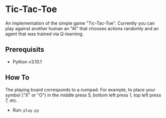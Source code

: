 # Tic-Tac-Toe
An implementation of the simple game "Tic-Tac-Toe". Currently you can play against another human an "AI" that chooses actions randomly and an agent that was trained via Q-learning.

## Prerequisits
* Python v3.10.1

## How To
The playing board corresponds to a numpad. For example, to place your symbol ("X" or "O") in the middle press 5, bottom left press 1, top left press 7, etc.

* Run: `play.py`


